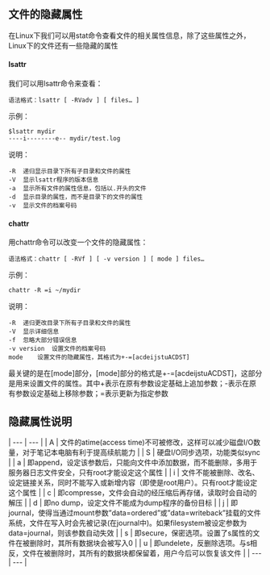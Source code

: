 ## 文件的隐藏属性
在Linux下我们可以用stat命令查看文件的相关属性信息，除了这些属性之外，Linux下的文件还有一些隐藏的属性

#### lsattr
我们可以用lsattr命令来查看：
```
语法格式：lsattr [ -RVadv ] [ files… ]
```
示例：
```
$lsattr mydir
----i--------e-- mydir/test.log
```
说明：
```
-R	递归显示目录下所有子目录和文件的属性
-V	显示lsattr程序的版本信息
-a	显示所有文件的属性信息，包括以.开头的文件
-d	显示目录的属性，而不是目录下的文件的属性
-v	显示文件的档案号码
```


#### chattr
用chattr命令可以改变一个文件的隐藏属性：
```
语法格式：chattr [ -RVf ] [ -v version ] [ mode ] files…
```
示例：
```
chattr -R =i ~/mydir
```
说明：
```
-R	递归更改目录下所有子目录和文件的属性
-V	显示详细信息
-f	忽略大部分错误信息
-v version	设置文件的档案号码
mode	设置文件的隐藏属性，其格式为+-=[acdeijstuACDST]
```
最关键的是在[mode]部分，[mode]部分的格式是+-=[acdeijstuACDST]，这部分是用来设置文件的属性。其中+表示在原有参数设定基础上追加参数；-表示在原有参数设定基础上移除参数；=表示更新为指定参数


## 隐藏属性说明
| --- | --- |
| A | 文件的atime(access time)不可被修改，这样可以减少磁盘I/O数量，对于笔记本电脑有利于提高续航能力 |
| S | 硬盘I/O同步选项，功能类似sync |
| a | 即append，设定该参数后，只能向文件中添加数据，而不能删除，多用于服务器日志文件安全，只有root才能设定这个属性 |
| i | 文件不能被删除、改名、设定链接关系，同时不能写入或新增内容（即使是root用户）。只有root才能设定这个属性 |
| c | 即compresse，文件会自动的经压缩后再存储，读取时会自动的解压 |
| d | 即no dump，设定文件不能成为dump程序的备份目标 |
| j | 即journal，使得当通过mount参数”data=ordered”或”data=writeback”挂载的文件系统，文件在写入时会先被记录(在journal中)。如果filesystem被设定参数为data=journal，则该参数自动失效 |
| s | 即secure，保密选项。设置了s属性的文件在被删除时，其所有数据块会被写入0 |
| u | 即undelete，反删除选项。与s相反，文件在被删除时，其所有的数据块都保留着，用户今后可以恢复该文件 |
| --- | --- |
